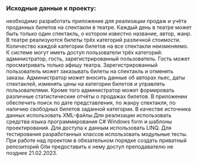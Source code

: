 <p><h3>Исходные данные к проекту:</h3> необходимо разработать приложение для реализации
продаж и учёта проданных билетов на спектакли в театре. Каждый день в театре может
быть только один спектакль, о котором известно название, автор, жанр. В театре
реализуются билеты трёх категорий различной стоимости. Количество каждой категории
билетов на все спектакли неизменяемо. К системе могут иметь доступ пользователи трёх
категорий: администратор, гость, зарегистрированный пользователь. Гость может
просматривать только афишу театра. Зарегистрированный пользователь может заказывать
билеты на спектакль и отменять заказы. Администратор может вносить данные об авторах
пьес, даты спектаклей, изменять цены на категории билетов и управлять пользователями.
Кроме того администратор может формировать различные статистические отчёты о
продажах билетов. В приложении обеспечить поиск по дате представления, по жанру
спектакля, по наличию свободных билетов заданной категории. В качестве источника
данных использовать XML-файлы.Для реализации использовать средства языка программирования C# Windows form и
шаблоны проектирования. Для доступа к данным использовать LINQ. Для тестирования
разработанных классов использовать модульные тесты. При работе над проектом в обязательном 
порядке создать приватный репозиторий Gitи предоставить к нему доступ преподавателю не позднее 21.02.2023.</p>
